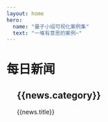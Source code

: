 ```yaml
---
layout: home
hero:
  name: "量子小组可视化案例集"
  text: "一堆有意思的案例~"
---
```


<div class="w-80% m-auto">
<h1 class="font-bold text-xl text-center cursor-pointer" @click="refresh">
  每日新闻<span class="inline-block text-xl i-carbon-update-now"></span>
</h1> 
<ul class="flex w-80% m-auto flex-justify-center flex-wrap gap-10 mt-6">
  <NCard v-for="news in newsList" 
    :key="news.url"
    @click="toDetail(news.url)"
    class="m-auto  hover:drop-shadow-lg cursor-pointer rounded-lg w-80% max-w-300px"
  > 
<h2 class="text-xl text-bold"><span class="inline-block text-xl i-carbon-wheat text-#18a058"></span>{{news.category}}</h2>
<span class="indent-2em">{{news.title}}</span>
</NCard>
</ul>
<NBackTop :right="100"></NBackTop>
</div>

[//]: # (/)
<script setup>
import {ref} from 'vue';
import axios from 'axios';
import { NButton,NDivider,NCard,NBackTop } from 'naive-ui';
function useNewsListReq(){
    const newsList = ref();
    function getNewsList(){
      axios.get('https://news.topurl.cn/api').then((data)=>{
        const _newsList = data.data.data.newsList;
        console.log(`data-->`,_newsList);
        newsList.value = _newsList;
      });
    }
    getNewsList();
    return [newsList,getNewsList];
}
function toDetail(url){
  window.open(url)  
}
const [newsList,refresh] = useNewsListReq();

</script>
